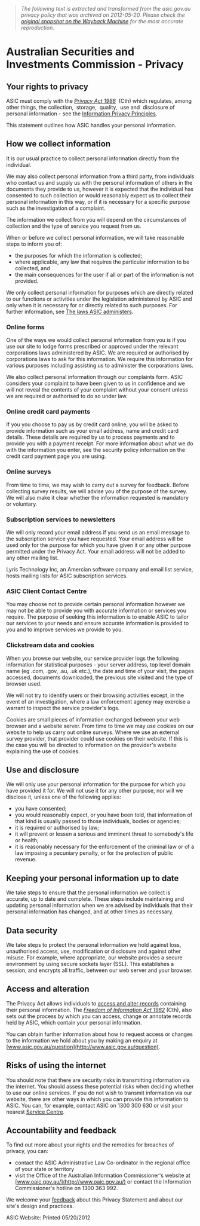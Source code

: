 > *The following text is extracted and transformed from the asic.gov.au privacy policy that was archived on 2012-05-20. Please check the [original snapshot on the Wayback Machine](https://web.archive.org/web/20120520032638id_/http%3A//www.asic.gov.au/asic/asic.nsf/byheadline/Privacy%3FopenDocument) for the most accurate reproduction.*

# Australian Securities and Investments Commission - Privacy

## Your rights to privacy

  
ASIC must comply with the [_Privacy Act 1988_](http://www.austlii.edu.au/au/legis/cth/consol_act/pa1988108/)  (Cth)  which regulates, among other things, the collection,  storage,  quality,  use and  disclosure of  personal information - see [](http://www.austlii.edu.au/au/legis/cth/consol_act/pa1988108/)the [Information Privacy Principles](http://www.privacy.gov.au/materials/types/infosheets/view/6541).

This statement outlines how ASIC handles your personal information.

## How we collect information

  
It is our usual practice to collect personal information directly from the individual.

We may also collect personal information from a third party, from individuals who contact us and supply us with the personal information of others in the documents they provide to us, however it is expected that the individual has consented to such collection or would reasonably expect us to collect their personal information in this way, or if it is necessary for a specific purpose such as the investigation of a complaint.

The information we collect from you will depend on the circumstances of collection and the type of service you request from us.

When or before we collect personal information, we will take reasonable steps to inform you of:

  * the purposes for which the information is collected; 
  * where applicable, any law that requires the particular information to be collected, and 
  * the main consequences for the user if all or part of the information is not provided.



We only collect personal information for purposes which are directly related to our functions or activities under the legislation administered by ASIC and only when it is necessary for or directly related to such purposes. For further information, see [The laws ASIC administers](https://web.archive.org/asic/asic.nsf/byheadline/The+laws+ASIC+administers?openDocument). 

### Online forms

  
One of the ways we would collect personal information from you is if you use our site to lodge forms prescribed or approved under the relevant corporations laws administered by ASIC. We are required or authorised by corporations laws to ask for this information. We require this information for various purposes including assisting us to administer the corporations laws.

We also collect personal information through our complaints form. ASIC considers your complaint to have been given to us in confidence and we will not reveal the contents of your complaint without your consent unless we are required or authorised to do so under law.

### Online credit card payments

  
If you you choose to pay us by credit card online, you will be asked to provide information such as your email address, name and credit card details. These details are required by us to process payments and to provide you with a payment receipt. For more information about what we do with the information you enter, see the security policy information on the credit card payment page you are using. 

### Online surveys

  
From time to time, we may wish to carry out a survey for feedback. Before collecting survey results, we will advise you of the purpose of the survey. We will also make it clear whether the information requested is mandatory or voluntary.

### Subscription services to newsletters

  
We will only record your email address if you send us an email message to the subscription service you have requested. Your email address will be used only for the purpose for which you have given it or any other purpose permitted under the Privacy Act. Your email address will not be added to any other mailing list.

Lyris Technology Inc, an Amercian software company and email list service, hosts mailing lists for ASIC subscription services.

### ASIC Client Contact Centre

  
You may choose not to provide certain personal information however we may not be able to provide you with accurate information or services you require. The purpose of seeking this information is to enable ASIC to tailor our services to your needs and ensure accurate information is provided to you and to improve services we provide to you.

### Clickstream data and cookies

  
When you browse our website, our service provider logs the following information for statistical purposes - your server address, top level domain name (eg .com, .gov, .au, .uk etc.), the date and time of your visit, the pages accessed, documents downloaded, the previous site visited and the type of browser used.

We will not try to identify users or their browsing activities except, in the event of an investigation, where a law enforcement agency may exercise a warrant to inspect the service provider's logs.

Cookies are small pieces of information exchanged between your web browser and a website server. From time to time we may use cookies on our website to help us carry out online surveys. Where we use an external survey provider, that provider could use cookies on their website. If this is the case you will be directed to information on the provider's website explaining the use of cookies.

## Use and disclosure

  
We will only use your personal information for the purpose for which you have provided it for. We will not use it for any other purpose, nor will we disclose it, unless one of the following applies:

  * you have consented;
  * you would reasonably expect, or you have been told, that information of that kind is usually passed to those individuals, bodies or agencies;
  * it is required or authorised by law;
  * it will prevent or lessen a serious and imminent threat to somebody's life or health;
  * it is reasonably necessary for the enforcement of the criminal law or of a law imposing a pecuniary penalty, or for the protection of public revenue.



## Keeping your personal information up to date

  
We take steps to ensure that the personal information we collect is accurate, up to date and complete. These steps include maintaining and updating personal information when we are advised by individuals that their personal information has changed, and at other times as necessary.

## Data security

  
We take steps to protect the personal information we hold against loss, unauthorised access, use, modification or disclosure and against other misuse. For example, where appropriate, our website provides a secure environment by using secure sockets layer (SSL). This establishes a session, and encrypts all traffic, between our web server and your browser.

## Access and alteration

  
The Privacy Act allows individuals to [access and alter records](http://www.privacy.gov.au/publications/ipps.html#f) containing their personal information. The [_Freedom of Information Act 1982_](http://www.austlii.edu.au/au/legis/cth/consol_act/foia1982222/s48.html) (Cth), also sets out the process by which you can access, change or annotate records held by ASIC, which contain your personal information.

You can obtain further information about how to request access or changes to the information we hold about you by making an enquiry at [www.asic.gov.au/question](http://www.asic.gov.au/question).

## Risks of using the internet

  
You should note that there are security risks in transmitting information via the internet. You should assess these potential risks when deciding whether to use our online services. If you do not wish to transmit information via our website, there are other ways in which you can provide this information to ASIC. You can, for example, contact ASIC on 1300 300 630 or visit your nearest [Service Centre](https://web.archive.org/asic/asic.nsf/byheadline/ASIC+Service+Centre+Addresses?opendocument).

## Accountability and feedback

  
To find out more about your rights and the remedies for breaches of privacy, you can:

  * contact the ASIC Administrative Law Co-ordinator in the regional office of your state or territory   
  * visit the Office of the Australian Information Commissioner's website at [www.oaic.gov.au/](http://www.oaic.gov.au/) or contact the Information Commissioner's hotline on 1300 363 992.



We welcome your [feedback](mailto:feedback@asic.gov.au) about this Privacy Statement and about our site's design and practices.

ASIC Website: Printed 05/20/2012 
